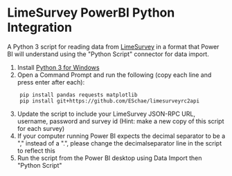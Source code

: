 # LimeSurvey PowerBI Python Integration


A Python 3 script for reading data from [LimeSurvey](https://limesurvey.org) in a format that Power BI will understand using the "Python Script" connector for data import.

1. Install [Python 3 for Windows](https://www.python.org/downloads/windows/)
2. Open a Command Prompt and run the following (copy each line and press enter after each):

```
    pip install pandas requests matplotlib
    pip install git+https://github.com/ESchae/limesurveyrc2api
```

3. Update the script to include your LimeSurvey JSON-RPC URL, username, password and survey id (Hint: make a new copy of this script for each survey)
4. If your computer running Power BI expects the decimal separator to be a "," instead of a ".", please change the decimalseparator line in the script to reflect this
5. Run the script from the Power BI desktop using Data Import then "Python Script"
